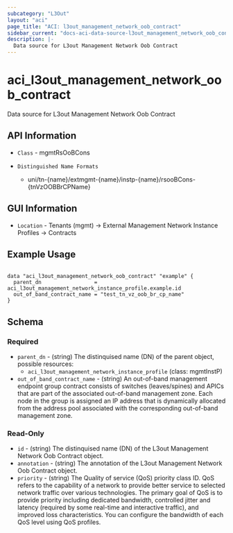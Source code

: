 ```yaml
---
subcategory: "L3Out"
layout: "aci"
page_title: "ACI: l3out_management_network_oob_contract"
sidebar_current: "docs-aci-data-source-l3out_management_network_oob_contract"
description: |-
  Data source for L3out Management Network Oob Contract
---
```


# aci_l3out_management_network_oob_contract #

Data source for L3out Management Network Oob Contract

## API Information ##

* `Class` - mgmtRsOoBCons

* `Distinguished Name Formats`
  - uni/tn-{name}/extmgmt-{name}/instp-{name}/rsooBCons-{tnVzOOBBrCPName}

## GUI Information ##

* `Location` - Tenants (mgmt) -> External Management Network Instance Profiles -> Contracts

## Example Usage ##

```hcl

data "aci_l3out_management_network_oob_contract" "example" {
  parent_dn                 = aci_l3out_management_network_instance_profile.example.id
  out_of_band_contract_name = "test_tn_vz_oob_br_cp_name"
}

```

## Schema

### Required

* `parent_dn` - (string) The distinquised name (DN) of the parent object, possible resources:
  - `aci_l3out_management_network_instance_profile` (class: mgmtInstP)
* `out_of_band_contract_name` - (string) An out-of-band management endpoint group contract consists of switches (leaves/spines) and APICs that are part of the associated out-of-band management zone. Each node in the group is assigned an IP address that is dynamically allocated from the address pool associated with the corresponding out-of-band management zone.

### Read-Only

* `id` - (string) The distinquised name (DN) of the L3out Management Network Oob Contract object.
* `annotation` - (string) The annotation of the L3out Management Network Oob Contract object.
* `priority` - (string) The Quality of service (QoS) priority class ID. QoS refers to the capability of a network to provide better service to selected network traffic over various technologies. The primary goal of QoS is to provide priority including dedicated bandwidth, controlled jitter and latency (required by some real-time and interactive traffic), and improved loss characteristics. You can configure the bandwidth of each QoS level using QoS profiles.
